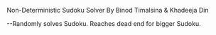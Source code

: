 Non-Deterministic
Sudoku Solver
By Binod Timalsina & Khadeeja Din

--Randomly solves Sudoku. Reaches dead end for bigger Sudoku.